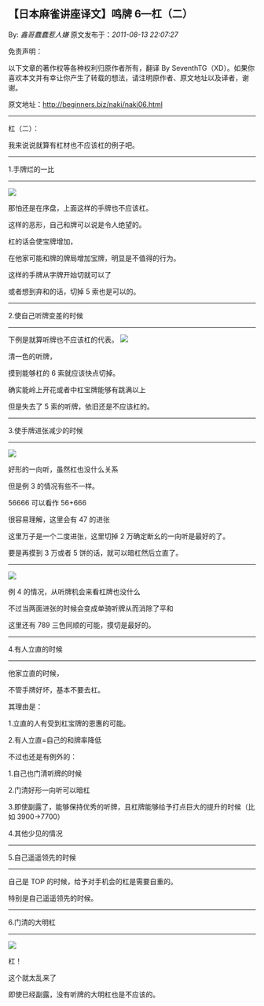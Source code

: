 ## 【日本麻雀讲座译文】鸣牌 6—杠（二）

By: _鑫哥蠢蠢惹人嫌_ 原文发布于：_2011-08-13 22:07:27_

免责声明：

以下文章的著作权等各种权利归原作者所有，翻译 By
SeventhTG（XD）。如果你喜欢本文并有幸让你产生了转载的想法，请注明原作者、原文地址以及译者，谢谢。

原文地址：http://beginners.biz/naki/naki06.html

---

杠（二）：

我来说说就算有杠材也不应该杠的例子吧。

---

1.手牌烂的一比

---

![](http://s16.sinaimg.cn/middle/7f78b76fgaa639c23f13f&690)

那怕还是在序盘，上面这样的手牌也不应该杠。

这样的恶形，自己和牌可以说是令人绝望的。

杠的话会使宝牌增加，

在他家可能和牌的牌局增加宝牌，明显是不值得的行为。

这样的手牌从字牌开始切就可以了

或者想到弃和的话，切掉 5 索也是可以的。

---

2.使自己听牌变差的时候

---

下例是就算听牌也不应该杠的代表。
![](http://s7.sinaimg.cn/middle/7f78b76fgaa63b5353f76&690)

清一色的听牌，

摸到能够杠的 6 索就应该快点切掉。

确实能岭上开花或者中杠宝牌能够有跳满以上

但是失去了 5 索的听牌，依旧还是不应该杠的。

---

3.使手牌进张减少的时候

---

![](http://s16.sinaimg.cn/middle/7f78b76fgaa63cf8537cf&690)

好形的一向听，虽然杠也没什么关系

但是例 3 的情况有些不一样。

56666 可以看作 56+666

很容易理解，这里会有 47 的进张

这里万子是一个二度进张，这里切掉 2 万确定断幺的一向听是最好的了。

要是再摸到 3 万或者 5 饼的话，就可以暗杠然后立直了。

---

![](http://s13.sinaimg.cn/middle/7f78b76fgaa63f41d722c&690)

例 4 的情况，从听牌机会来看杠牌也没什么

不过当两面进张的时候会变成单骑听牌从而消除了平和

这里还有 789 三色同顺的可能，摸切是最好的。

---

4.有人立直的时候

---

他家立直的时候，

不管手牌好坏，基本不要去杠。

其理由是：

1.立直的人有受到杠宝牌的恩惠的可能。

2.有人立直=自己的和牌率降低

不过也还是有例外的：

1.自己也门清听牌的时候

2.门清好形一向听可以暗杠

3.即使副露了，能够保持优秀的听牌，且杠牌能够给予打点巨大的提升的时候（比如 3900→7700）

4.其他少见的情况

---

5.自己遥遥领先的时候

---

自己是 TOP 的时候，给予对手机会的杠是需要自重的。

特别是自己遥遥领先的时候。

---

6.门清的大明杠

---

![](http://s12.sinaimg.cn/middle/7f78b76fgaa6432d2994b&690)

杠！

这个就太乱来了

即使已经副露，没有听牌的大明杠也是不应该的。
